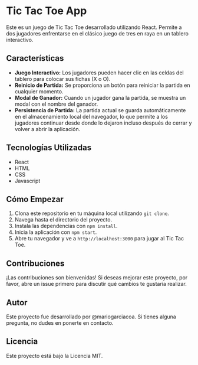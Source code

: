 # Tic Tac Toe App

Este es un juego de Tic Tac Toe desarrollado utilizando React. Permite a dos jugadores enfrentarse en el clásico juego de tres en raya en un tablero interactivo.

## Características

- **Juego Interactivo:** Los jugadores pueden hacer clic en las celdas del tablero para colocar sus fichas (X o O).
- **Reinicio de Partida:** Se proporciona un botón para reiniciar la partida en cualquier momento.
- **Modal de Ganador:** Cuando un jugador gana la partida, se muestra un modal con el nombre del ganador.
- **Persistencia de Partida:** La partida actual se guarda automáticamente en el almacenamiento local del navegador, lo que permite a los jugadores continuar desde donde lo dejaron incluso después de cerrar y volver a abrir la aplicación.

## Tecnologías Utilizadas

- React
- HTML
- CSS
- Javascript

## Cómo Empezar

1. Clona este repositorio en tu máquina local utilizando `git clone`.
2. Navega hasta el directorio del proyecto.
3. Instala las dependencias con `npm install`.
4. Inicia la aplicación con `npm start`.
5. Abre tu navegador y ve a `http://localhost:3000` para jugar al Tic Tac Toe.

## Contribuciones

¡Las contribuciones son bienvenidas! Si deseas mejorar este proyecto, por favor, abre un issue primero para discutir qué cambios te gustaría realizar.

## Autor

Este proyecto fue desarrollado por @mariogarciacoa. Si tienes alguna pregunta, no dudes en ponerte en contacto.

## Licencia

Este proyecto está bajo la Licencia MIT.
